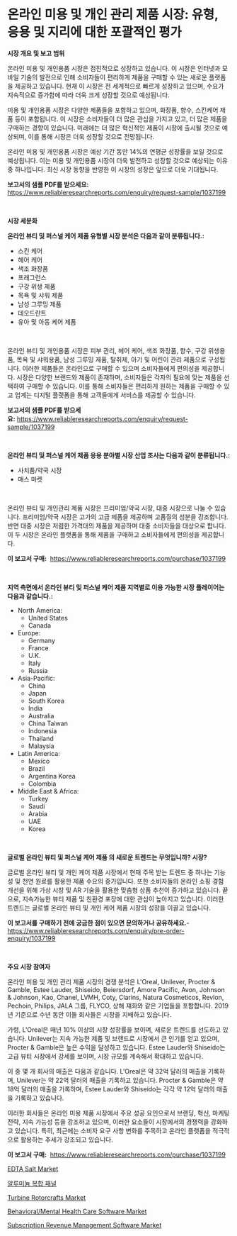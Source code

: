 <p><h1>온라인 미용 및 개인 관리 제품 시장: 유형, 응용 및 지리에 대한 포괄적인 평가</h1></p><p><strong>시장 개요 및 보고 범위</strong></p>
<p><p>온라인 미용 및 개인용품 시장은 점진적으로 성장하고 있습니다. 이 시장은 인터넷과 모바일 기술의 발전으로 인해 소비자들이 편리하게 제품을 구매할 수 있는 새로운 플랫폼을 제공하고 있습니다. 현재 이 시장은 전 세계적으로 빠르게 성장하고 있으며, 수요가 지속적으로 증가함에 따라 더욱 크게 성장할 것으로 예상됩니다.</p><p>미용 및 개인용품 시장은 다양한 제품들을 포함하고 있으며, 화장품, 향수, 스킨케어 제품 등이 포함됩니다. 이 시장은 소비자들이 더 많은 관심을 가지고 있고, 더 많은 제품을 구매하는 경향이 있습니다. 미래에는 더 많은 혁신적인 제품이 시장에 출시될 것으로 예상되며, 이를 통해 시장은 더욱 성장할 것으로 전망됩니다.</p><p>온라인 미용 및 개인용품 시장은 예상 기간 동안 14%의 연평균 성장률을 보일 것으로 예상됩니다. 이는 미용 및 개인용품 시장이 더욱 발전하고 성장할 것으로 예상되는 이유 중 하나입니다. 최신 시장 동향을 반영한 이 시장의 성장은 앞으로 더욱 기대됩니다.</p></p>
<p><strong>보고서의 샘플 PDF를 받으세요:</strong> <a href="https://www.reliableresearchreports.com/enquiry/request-sample/1037199">https://www.reliableresearchreports.com/enquiry/request-sample/1037199</a></p>
<p>&nbsp;</p>
<p><strong>시장 세분화</strong></p>
<p><strong>온라인 뷰티 및 퍼스널 케어 제품 유형별 시장 분석은 다음과 같이 분류됩니다.:</strong></p>
<p><ul><li>스킨 케어</li><li>헤어 케어</li><li>색조 화장품</li><li>프래그런스</li><li>구강 위생 제품</li><li>목욕 및 샤워 제품</li><li>남성 그루밍 제품</li><li>데오드란트</li><li>유아 및 아동 케어 제품</li></ul></p>
<p>&nbsp;</p>
<p><p>온라인 뷰티 및 개인용품 시장은 피부 관리, 헤어 케어, 색조 화장품, 향수, 구강 위생용품, 목욕 및 샤워용품, 남성 그루밍 제품, 탈취제, 아기 및 어린이 관리 제품으로 구성됩니다. 이러한 제품들은 온라인으로 구매할 수 있으며 소비자들에게 편의성을 제공합니다. 시장은 다양한 브랜드와 제품이 존재하며, 소비자들은 각자의 필요에 맞는 제품을 선택하여 구매할 수 있습니다. 이를 통해 소비자들은 편리하게 원하는 제품을 구매할 수 있고 업계는 디지털 플랫폼을 통해 고객들에게 서비스를 제공할 수 있습니다.</p></p>
<p><strong>보고서의 샘플 PDF를 받으세요:</strong>&nbsp;<a href="https://www.reliableresearchreports.com/enquiry/request-sample/1037199">https://www.reliableresearchreports.com/enquiry/request-sample/1037199</a></p>
<p>&nbsp;</p>
<p><strong> 온라인 뷰티 및 퍼스널 케어 제품 응용 분야별 시장 산업 조사는 다음과 같이 분류됩니다.:</strong></p>
<p><ul><li>사치품/약국 시장</li><li>매스 마켓</li></ul></p>
<p>&nbsp;</p>
<p><p>온라인 뷰티 및 개인관리 제품 시장은 프리미엄/약국 시장, 대중 시장으로 나눌 수 있습니다. 프리미엄/약국 시장은 고가의 고급 제품을 제공하며 고품질의 성분을 강조합니다. 반면 대중 시장은 저렴한 가격대의 제품을 제공하며 대중 소비자들을 대상으로 합니다. 이 두 시장은 온라인 플랫폼을 통해 제품을 구매하고 소비자들에게 편의성을 제공합니다.</p></p>
<p><strong>이 보고서 구매:</strong>&nbsp; <a href="https://www.reliableresearchreports.com/purchase/1037199">https://www.reliableresearchreports.com/purchase/1037199</a></p>
<p>&nbsp;</p>
<p><strong>지역 측면에서 온라인 뷰티 및 퍼스널 케어 제품 지역별로 이용 가능한 시장 플레이어는 다음과 같습니다.:</strong></p>
<p><ul>
    <li>
        North America:
        <ul>
            <li>United States</li>
            <li>Canada</li>
        </ul>
    </li>
    <li>
        Europe:
        <ul>
            <li>Germany</li>
            <li>France</li>
            <li>U.K.</li>
            <li>Italy</li>
            <li>Russia</li>
        </ul>
    </li>
    <li>
        Asia-Pacific:
        <ul>
            <li>China</li>
            <li>Japan</li>
            <li>South Korea</li>
            <li>India</li>
            <li>Australia</li>
            <li>China Taiwan</li>
            <li>Indonesia</li>
            <li>Thailand</li>
            <li>Malaysia</li>
        </ul>
    </li>
    <li>
        Latin America:
        <ul>
            <li>Mexico</li>
            <li>Brazil</li>
            <li>Argentina Korea</li>
            <li>Colombia</li>
        </ul>
    </li>
    <li>
        Middle East & Africa:
        <ul>
            <li>Turkey</li>
            <li>Saudi</li>
            <li>Arabia</li>
            <li>UAE</li>
            <li>Korea</li>
        </ul>
    </li>
    </ul></p>
<p>&nbsp;</p>
<p><strong>글로벌 온라인 뷰티 및 퍼스널 케어 제품 의 새로운 트렌드는 무엇입니까? 시장?</strong></p>
<p><p>글로벌 온라인 뷰티 및 개인 케어 제품 시장에서 현재 주목 받는 트렌드 중 하나는 기능성 및 천연 원료를 활용한 제품 수요의 증가입니다. 또한 소비자들의 온라인 쇼핑 경험 개선을 위해 가상 시창 및 AR 기술을 활용한 맞춤형 상품 추천이 증가하고 있습니다. 끝으로, 지속가능한 뷰티 제품 및 친환경 포장에 대한 관심이 높아지고 있습니다. 이러한 트렌드는 글로벌 온라인 뷰티 및 개인 케어 제품 시장의 성장을 이끌고 있습니다.</p></p>
<p><strong>이 보고서를 구매하기 전에 궁금한 점이 있으면 문의하거나 공유하세요.</strong>- <a href="https://www.reliableresearchreports.com/enquiry/pre-order-enquiry/1037199">https://www.reliableresearchreports.com/enquiry/pre-order-enquiry/1037199</a></p>
<p>&nbsp;</p>
<p><strong>주요 시장 참여자</strong></p>
<p><p>온라인 미용 및 개인 관리 제품 시장의 경쟁 분석은 L'Oreal, Unilever, Procter & Gamble, Estee Lauder, Shiseido, Beiersdorf, Amore Pacific, Avon, Johnson & Johnson, Kao, Chanel, LVMH, Coty, Clarins, Natura Cosmeticos, Revlon, Pechoin, Philips, JALA 그룹, FLYCO, 상해 쟤화와 같은 기업들을 포함합니다. 2019년 기준으로 수년 동안 이들 회사들은 시장을 지배하고 있습니다.</p><p>가령, L'Oreal은 매년 10% 이상의 시장 성장률을 보이며, 새로운 트렌드를 선도하고 있습니다. Unilever는 지속 가능한 제품 및 브랜드로 시장에서 큰 인기를 얻고 있으며, Procter & Gamble은 높은 수익을 달성하고 있습니다. Estee Lauder와 Shiseido는 고급 뷰티 시장에서 강세를 보이며, 시장 규모를 계속해서 확대하고 있습니다.</p><p>이 중 몇 개 회사의 매출은 다음과 같습니다. L'Oreal은 약 32억 달러의 매출을 기록하며, Unilever는 약 22억 달러의 매출을 기록하고 있습니다. Procter & Gamble은 약 18억 달러의 매출을 기록하며, Estee Lauder와 Shiseido는 각각 약 12억 달러의 매출을 기록하고 있습니다.</p><p>이러한 회사들은 온라인 미용 제품 시장에서 주요 성공 요인으로서 브랜딩, 혁신, 마케팅 전략, 지속 가능성 등을 강조하고 있으며, 이러한 요소들이 시장에서의 경쟁력을 강화하고 있습니다. 특히, 최근에는 소비자 요구 사항 변화를 주목하고 온라인 플랫폼을 적극적으로 활용하는 추세가 강조되고 있습니다.</p></p>
<p><strong>이 보고서 구매:</strong>&nbsp;&nbsp;<a href="https://www.reliableresearchreports.com/purchase/1037199">https://www.reliableresearchreports.com/purchase/1037199</a></p>
<p><p><a href="https://meowing-lemming-dd3.notion.site/EDTA-Salt-Market-Size-Reflecting-a-Forecast-Till-2031-Market-By-Type-By-Application-and-By-Geograp-6584ccbdbff249a7ae70fc3dfd4610ca">EDTA Salt Market</a></p><p><a href="https://github.com/laholand/Market-Research-Report-List-2/blob/main/5550230189474.md">알루미늄 복합 패널</a></p><p><a href="https://view.publitas.com/reportprime-1/turbine-rotorcrafts-market-size-growth-outlook-from-2023-to-2030-projecting-at-markets-trends-analysis-by-application-regional-outlook-and-revenue/">Turbine Rotorcrafts Market</a></p><p><a href="https://issuu.com/reportprime-2/docs/behavioralmental-health-care-software-market-size-">Behavioral/Mental Health Care Software Market</a></p><p><a href="https://cute-banjo-8ca.notion.site/Subscription-Revenue-Management-Software-Market-Size-Furnishes-Valuable-Information-Encompassing-Mar-f0c6eea104034e458d63b73c2eb48021">Subscription Revenue Management Software Market</a></p></p>
